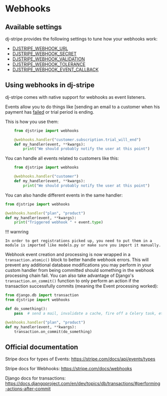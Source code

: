 # Webhooks

## Available settings

dj-stripe provides the following settings to tune how your webhooks work:

* [DJSTRIPE_WEBHOOK_URL](../reference/settings.md#djstripe_webhook_url-rwebhook)
* [DJSTRIPE_WEBHOOK_SECRET](../reference/settings.md#djstripe_webhook_secret)
* [DJSTRIPE_WEBHOOK_VALIDATION](../reference/settings.md#djstripe_webhook_validation-verify_signature)
* [DJSTRIPE_WEBHOOK_TOLERANCE](../reference/settings.md#djstripe_webhook_tolerance-300)
* [DJSTRIPE_WEBHOOK_EVENT_CALLBACK](../reference/settings.md#djstripe_webhook_event_callback-none)

## Using webhooks in dj-stripe

dj-stripe comes with native support for webhooks as event listeners.

Events allow you to do things like [sending an email to a customer when
his payment has
[failed](https://stripe.com/docs/recipes/sending-emails-for-failed-payments)
or trial period is ending.

This is how you use them:

```py
    from djstripe import webhooks

    @webhooks.handler("customer.subscription.trial_will_end")
    def my_handler(event, **kwargs):
        print("We should probably notify the user at this point")
```

You can handle all events related to customers like this:

```py
    from djstripe import webhooks

    @webhooks.handler("customer")
    def my_handler(event, **kwargs):
        print("We should probably notify the user at this point")
```

You can also handle different events in the same handler:

```py
from djstripe import webhooks

@webhooks.handler("plan", "product")
def my_handler(event, **kwargs):
    print("Triggered webhook " + event.type)
```

!!! warnring

    In order to get registrations picked up, you need to put them in a
    module is imported like models.py or make sure you import it manually.

Webhook event creation and processing is now wrapped in a
`transaction.atomic()` block to better handle webhook errors. This will
prevent any additional database modifications you may perform in your
custom handler from being committed should something in the webhook
processing chain fail. You can also take advantage of Django's
`transaction.on_commit()` function to only perform an action if the
transaction successfully commits (meaning the Event processing worked):

```py
from django.db import transaction
from djstripe import webhooks

def do_something():
    pass  # send a mail, invalidate a cache, fire off a Celery task, etc.

@webhooks.handler("plan", "product")
def my_handler(event, **kwargs):
    transaction.on_commit(do_something)
```

## Official documentation

Stripe docs for types of Events:
<https://stripe.com/docs/api/events/types>

Stripe docs for Webhooks: <https://stripe.com/docs/webhooks>

Django docs for transactions:
<https://docs.djangoproject.com/en/dev/topics/db/transactions/#performing-actions-after-commit>
